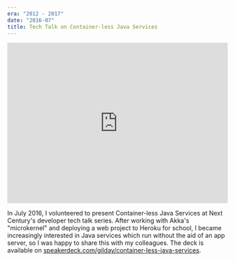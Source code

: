 ```yaml
---
era: "2012 - 2017"
date: "2016-07"
title: Tech Talk on Container-less Java Services
---
```


<div style="left: 0; width: 100%; height: 0; position: relative; padding-bottom: 72.8169%;"><iframe src="https://speakerdeck.com/player/a967c2d603b9407f81abb9e0c5b7c7ca" style="border: 0; top: 0; left: 0; width: 100%; height: 100%; position: absolute;" allowfullscreen scrolling="no" allow="encrypted-media"></iframe></div>

In July 2016, I volunteered to present Container-less Java Services at Next
Century's developer tech talk series. After working with Akka's "microkernel"
and deploying a web project to Heroku for school, I became increasingly
interested in Java services which run without the aid of an app server, so I was
happy to share this with my colleagues. The deck is available on
[speakerdeck.com/gilday/container-less-java-services](https://speakerdeck.com/gilday/container-less-java-services).
